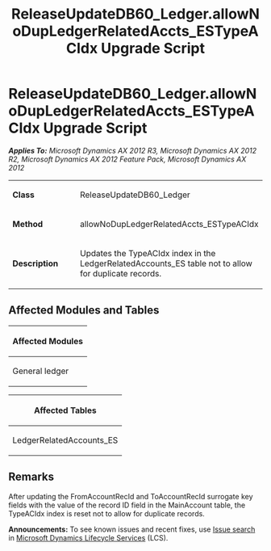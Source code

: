﻿---
title: ReleaseUpdateDB60_Ledger.allowNoDupLedgerRelatedAccts_ESTypeACIdx Upgrade Script
TOCTitle: ReleaseUpdateDB60_Ledger.allowNoDupLedgerRelatedAccts_ESTypeACIdx Upgrade Script
ms:assetid: 544adcc2-b044-e389-c8cc-5e319eb5b8c0
ms:mtpsurl: https://msdn.microsoft.com/en-us/library/JJ736151(v=AX.60)
ms:contentKeyID: 49708327
ms.date: 05/18/2015
mtps_version: v=AX.60
---

# ReleaseUpdateDB60\_Ledger.allowNoDupLedgerRelatedAccts\_ESTypeACIdx Upgrade Script 


_**Applies To:** Microsoft Dynamics AX 2012 R3, Microsoft Dynamics AX 2012 R2, Microsoft Dynamics AX 2012 Feature Pack, Microsoft Dynamics AX 2012_

<table>
<colgroup>
<col style="width: 50%" />
<col style="width: 50%" />
</colgroup>
<tbody>
<tr class="odd">
<td><p><strong>Class</strong></p></td>
<td><p>ReleaseUpdateDB60_Ledger</p></td>
</tr>
<tr class="even">
<td><p><strong>Method</strong></p></td>
<td><p>allowNoDupLedgerRelatedAccts_ESTypeACIdx</p></td>
</tr>
<tr class="odd">
<td><p><strong>Description</strong></p></td>
<td><p>Updates the TypeACIdx index in the LedgerRelatedAccounts_ES table not to allow for duplicate records.</p></td>
</tr>
</tbody>
</table>


## Affected Modules and Tables

<table>
<colgroup>
<col style="width: 100%" />
</colgroup>
<thead>
<tr class="header">
<th><p>Affected Modules</p></th>
</tr>
</thead>
<tbody>
<tr class="odd">
<td><p>General ledger</p></td>
</tr>
</tbody>
</table>


<table>
<colgroup>
<col style="width: 100%" />
</colgroup>
<thead>
<tr class="header">
<th><p>Affected Tables</p></th>
</tr>
</thead>
<tbody>
<tr class="odd">
<td><p>LedgerRelatedAccounts_ES</p></td>
</tr>
</tbody>
</table>


## Remarks

After updating the FromAccountRecId and ToAccountRecId surrogate key fields with the value of the record ID field in the MainAccount table, the TypeACIdx index is reset not to allow for duplicate records.

  
**Announcements:** To see known issues and recent fixes, use [Issue search](http://go.microsoft.com/fwlink/?linkid=389258) in [Microsoft Dynamics Lifecycle Services](http://go.microsoft.com/fwlink/?linkid=306505) (LCS).

